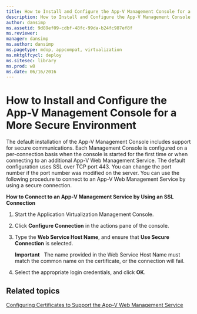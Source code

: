 ```yaml
---
title: How to Install and Configure the App-V Management Console for a More Secure Environment
description: How to Install and Configure the App-V Management Console for a More Secure Environment
author: dansimp
ms.assetid: 9d89ef09-cdbf-48fc-99da-b24fc987ef8f
ms.reviewer: 
manager: dansimp
ms.author: dansimp
ms.pagetype: mdop, appcompat, virtualization
ms.mktglfcycl: deploy
ms.sitesec: library
ms.prod: w8
ms.date: 06/16/2016
---
```



# How to Install and Configure the App-V Management Console for a More Secure Environment


The default installation of the App-V Management Console includes support for secure communications. Each Management Console is configured on a per-connection basis when the console is started for the first time or when connecting to an additional App-V Web Management Service. The default configuration uses SSL over TCP port 443. You can change the port number if the port number was modified on the server. You can use the following procedure to connect to an App-V Web Management Service by using a secure connection.

**How to Connect to an App-V Management Service by Using an SSL Connection**

1.  Start the Application Virtualization Management Console.

2.  Click **Configure Connection** in the actions pane of the console.

3.  Type the **Web Service Host Name**, and ensure that **Use Secure Connection** is selected.

    **Important**  
    The name provided in the Web Service Host Name must match the common name on the certificate, or the connection will fail.

     

4.  Select the appropriate login credentials, and click **OK**.

## Related topics


[Configuring Certificates to Support the App-V Web Management Service](configuring-certificates-to-support-the-app-v-web-management-service.md)

 

 





